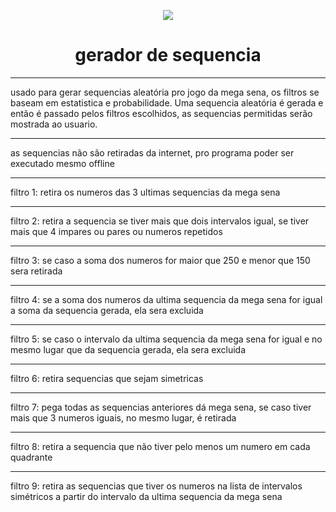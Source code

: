 <p align="center"><img src="https://user-images.githubusercontent.com/59841892/172259927-c8463fb8-64b4-4490-beca-bd8ac044a693.png"></p>
<h1 align="center"> gerador de sequencia </h1>
<hr>
usado para gerar sequencias aleatória pro jogo da mega sena, os filtros se baseam em estatistica e probabilidade.
Uma sequencia aleatória é gerada e então é passado pelos filtros escolhidos, as sequencias permitidas serão mostrada ao usuario.
<hr>
as sequencias não são retiradas da internet, pro programa poder ser executado mesmo offline
<hr>
filtro 1: retira os numeros das 3 ultimas sequencias da mega sena
<hr>
filtro 2: retira a sequencia se tiver mais que dois intervalos igual, se tiver mais que 4 impares ou pares ou numeros repetidos
<hr>
filtro 3: se caso a soma dos numeros for maior que 250 e menor que 150 sera retirada
<hr>
filtro 4: se a soma dos numeros da ultima sequencia da mega sena for igual a soma da sequencia gerada, ela sera excluida
<hr>
filtro 5: se caso o intervalo da ultima sequencia da mega sena for igual e no mesmo lugar que da sequencia gerada, ela sera excluida
<hr>
filtro 6: retira sequencias que sejam simetricas
<hr>
filtro 7: pega todas as sequencias anteriores dá mega sena, se caso tiver mais que 3 numeros iguais, no mesmo lugar, é retirada
<hr>
filtro 8: retira a sequencia que não tiver pelo menos um numero em cada quadrante
<hr>
filtro 9: retira as sequencias que tiver os numeros na lista de intervalos simétricos a partir do intervalo da ultima sequencia da mega sena
